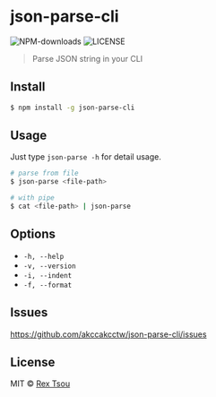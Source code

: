 # json-parse-cli

![NPM-downloads](https://img.shields.io/npm/dt/json-parse-cli.svg)
![LICENSE](https://img.shields.io/github/license/akccakcctw/json-parse-cli.svg)

> Parse JSON string in your CLI

## Install

```sh
$ npm install -g json-parse-cli
```

## Usage

Just type `json-parse -h` for detail usage.

```sh
# parse from file
$ json-parse <file-path>

# with pipe
$ cat <file-path> | json-parse
```

## Options

- `-h, --help`
- `-v, --version`
- `-i, --indent`
- `-f, --format`

## Issues

<https://github.com/akccakcctw/json-parse-cli/issues>

## License

MIT © [Rex Tsou](https://github.com/akccakcctw)
